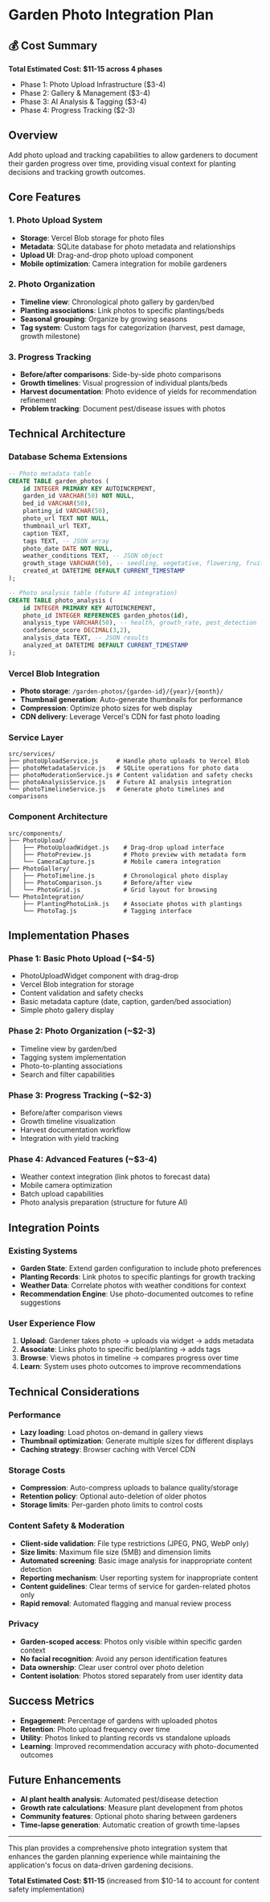 # Garden Photo Integration Plan

## 💰 Cost Summary
**Total Estimated Cost: $11-15 across 4 phases**
- Phase 1: Photo Upload Infrastructure ($3-4)
- Phase 2: Gallery & Management ($3-4)
- Phase 3: AI Analysis & Tagging ($3-4)
- Phase 4: Progress Tracking ($2-3)

## Overview
Add photo upload and tracking capabilities to allow gardeners to document their garden progress over time, providing visual context for planting decisions and tracking growth outcomes.

## Core Features

### 1. Photo Upload System
- **Storage**: Vercel Blob storage for photo files
- **Metadata**: SQLite database for photo metadata and relationships
- **Upload UI**: Drag-and-drop photo upload component
- **Mobile optimization**: Camera integration for mobile gardeners

### 2. Photo Organization
- **Timeline view**: Chronological photo gallery by garden/bed
- **Planting associations**: Link photos to specific plantings/beds
- **Seasonal grouping**: Organize by growing seasons
- **Tag system**: Custom tags for categorization (harvest, pest damage, growth milestone)

### 3. Progress Tracking
- **Before/after comparisons**: Side-by-side photo comparisons
- **Growth timelines**: Visual progression of individual plants/beds
- **Harvest documentation**: Photo evidence of yields for recommendation refinement
- **Problem tracking**: Document pest/disease issues with photos

## Technical Architecture

### Database Schema Extensions
```sql
-- Photo metadata table
CREATE TABLE garden_photos (
    id INTEGER PRIMARY KEY AUTOINCREMENT,
    garden_id VARCHAR(50) NOT NULL,
    bed_id VARCHAR(50),
    planting_id VARCHAR(50),
    photo_url TEXT NOT NULL,
    thumbnail_url TEXT,
    caption TEXT,
    tags TEXT, -- JSON array
    photo_date DATE NOT NULL,
    weather_conditions TEXT, -- JSON object
    growth_stage VARCHAR(50), -- seedling, vegetative, flowering, fruiting, harvest
    created_at DATETIME DEFAULT CURRENT_TIMESTAMP
);

-- Photo analysis table (future AI integration)
CREATE TABLE photo_analysis (
    id INTEGER PRIMARY KEY AUTOINCREMENT,
    photo_id INTEGER REFERENCES garden_photos(id),
    analysis_type VARCHAR(50), -- health, growth_rate, pest_detection
    confidence_score DECIMAL(3,2),
    analysis_data TEXT, -- JSON results
    analyzed_at DATETIME DEFAULT CURRENT_TIMESTAMP
);
```

### Vercel Blob Integration
- **Photo storage**: `/garden-photos/{garden-id}/{year}/{month}/`
- **Thumbnail generation**: Auto-generate thumbnails for performance
- **Compression**: Optimize photo sizes for web display
- **CDN delivery**: Leverage Vercel's CDN for fast photo loading

### Service Layer
```
src/services/
├── photoUploadService.js     # Handle photo uploads to Vercel Blob
├── photoMetadataService.js   # SQLite operations for photo data
├── photoModerationService.js # Content validation and safety checks
├── photoAnalysisService.js   # Future AI analysis integration
└── photoTimelineService.js   # Generate photo timelines and comparisons
```

### Component Architecture
```
src/components/
├── PhotoUpload/
│   ├── PhotoUploadWidget.js    # Drag-drop upload interface
│   ├── PhotoPreview.js         # Photo preview with metadata form
│   └── CameraCapture.js        # Mobile camera integration
├── PhotoGallery/
│   ├── PhotoTimeline.js        # Chronological photo display
│   ├── PhotoComparison.js      # Before/after view
│   └── PhotoGrid.js            # Grid layout for browsing
└── PhotoIntegration/
    ├── PlantingPhotoLink.js    # Associate photos with plantings
    └── PhotoTag.js             # Tagging interface
```

## Implementation Phases

### Phase 1: Basic Photo Upload (~$4-5)
- PhotoUploadWidget component with drag-drop
- Vercel Blob integration for storage
- Content validation and safety checks
- Basic metadata capture (date, caption, garden/bed association)
- Simple photo gallery display

### Phase 2: Photo Organization (~$2-3)
- Timeline view by garden/bed
- Tagging system implementation
- Photo-to-planting associations
- Search and filter capabilities

### Phase 3: Progress Tracking (~$2-3)
- Before/after comparison views
- Growth timeline visualization
- Harvest documentation workflow
- Integration with yield tracking

### Phase 4: Advanced Features (~$3-4)
- Weather context integration (link photos to forecast data)
- Mobile camera optimization
- Batch upload capabilities
- Photo analysis preparation (structure for future AI)

## Integration Points

### Existing Systems
- **Garden State**: Extend garden configuration to include photo preferences
- **Planting Records**: Link photos to specific plantings for growth tracking
- **Weather Data**: Correlate photos with weather conditions for context
- **Recommendation Engine**: Use photo-documented outcomes to refine suggestions

### User Experience Flow
1. **Upload**: Gardener takes photo → uploads via widget → adds metadata
2. **Associate**: Links photo to specific bed/planting → adds tags
3. **Browse**: Views photos in timeline → compares progress over time
4. **Learn**: System uses photo outcomes to improve recommendations

## Technical Considerations

### Performance
- **Lazy loading**: Load photos on-demand in gallery views
- **Thumbnail optimization**: Generate multiple sizes for different displays
- **Caching strategy**: Browser caching with Vercel CDN

### Storage Costs
- **Compression**: Auto-compress uploads to balance quality/storage
- **Retention policy**: Optional auto-deletion of older photos
- **Storage limits**: Per-garden photo limits to control costs

### Content Safety & Moderation
- **Client-side validation**: File type restrictions (JPEG, PNG, WebP only)
- **Size limits**: Maximum file size (5MB) and dimension limits
- **Automated screening**: Basic image analysis for inappropriate content detection
- **Reporting mechanism**: User reporting system for inappropriate content
- **Content guidelines**: Clear terms of service for garden-related photos only
- **Rapid removal**: Automated flagging and manual review process

### Privacy
- **Garden-scoped access**: Photos only visible within specific garden context
- **No facial recognition**: Avoid any person identification features
- **Data ownership**: Clear user control over photo deletion
- **Content isolation**: Photos stored separately from user identity data

## Success Metrics
- **Engagement**: Percentage of gardens with uploaded photos
- **Retention**: Photo upload frequency over time
- **Utility**: Photos linked to planting records vs standalone uploads
- **Learning**: Improved recommendation accuracy with photo-documented outcomes

## Future Enhancements
- **AI plant health analysis**: Automated pest/disease detection
- **Growth rate calculations**: Measure plant development from photos
- **Community features**: Optional photo sharing between gardeners
- **Time-lapse generation**: Automatic creation of growth time-lapses

---

This plan provides a comprehensive photo integration system that enhances the garden planning experience while maintaining the application's focus on data-driven gardening decisions.

**Total Estimated Cost: $11-15** (increased from $10-14 to account for content safety implementation)